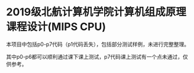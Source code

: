 # 2019级北航计算机学院计算机组成原理课程设计(MIPS CPU)

本项目中包括p0-p7代码（p1代码丢失），包括部分测试样例，未进行完整整理。

其中p0-p6都可以顺利通过课下课上测试，p7代码课上测试有一个点未通过，仅供参考。

